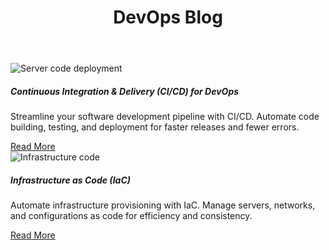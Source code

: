 <!DOCTYPE html>
<html lang="en">
<head>
  <meta charset="UTF-8">
  <meta name="viewport" content="width=device-width, initial-scale=1.0">
  <link href="https://cdn.jsdelivr.net/npm/bootstrap@5.2.0-beta1/dist/css/bootstrap.min.css" rel="stylesheet" integrity="sha384-0evSX huddleddmbq70TtGkLtC50zM8GNvZt1ONjdticzUFIM3N4zLBOj4zNpQvZ9Klq7Q" crossorigin="anonymous">
</head>
<body>

  <header class="container py-3 bg-dark text-light">
    <h1 class="display-4">DevOps Blog</h1>
  </header>

  <main class="container">
    <div class="row">
      <div class="col-md-8 mb-4">
        <div class="card border-light">
          <img src="server-code-deployment.jpg" class="card-img-top" alt="Server code deployment">
          <div class="card-body">
            <h5 class="card-title">Continuous Integration & Delivery (CI/CD) for DevOps</h5>
            <p class="card-text">Streamline your software development pipeline with CI/CD. Automate code building, testing, and deployment for faster releases and fewer errors.</p>
            <a href="#" class="btn btn-primary">Read More</a>
          </div>
        </div>
      </div>
      <div class="col-md-4 mb-4">
        <div class="card border-light">
          <img src="infrastructure-code.jpg" class="card-img-top" alt="Infrastructure code">
          <div class="card-body">
            <h5 class.card-title">Infrastructure as Code (IaC)</h5>
            <p class="card-text">Automate infrastructure provisioning with IaC. Manage servers, networks, and configurations as code for efficiency and consistency.</p>
            <a href="#" class="btn btn-primary">Read More</a>
          </div>
        </div>
      </div>
    </div>
  </main>

</body>
</html>
